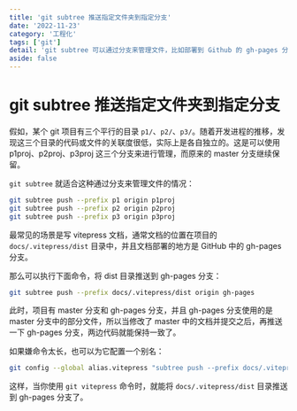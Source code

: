 ```yaml
---
title: 'git subtree 推送指定文件夹到指定分支'
date: '2022-11-23'
category: '工程化'
tags: ['git']
detail: 'git subtree 可以通过分支来管理文件，比如部署到 Github 的 gh-pages 分支。'
aside: false
---
```


# git subtree 推送指定文件夹到指定分支

假如，某个 git 项目有三个平行的目录 `p1/`、`p2/`、`p3/`。随着开发进程的推移，发现这三个目录的代码或文件的关联度很低，实际上是各自独立的。这是可以使用 p1proj、p2proj、p3proj 这三个分支来进行管理，而原来的 master 分支继续保留。

`git subtree` 就适合这种通过分支来管理文件的情况：

```sh
git subtree push --prefix p1 origin p1proj
git subtree push --prefix p2 origin p2proj
git subtree push --prefix p3 origin p3proj
```

最常见的场景是写 vitepress 文档，通常文档的位置在项目的 `docs/.vitepress/dist` 目录中，并且文档部署的地方是 GitHub 中的 gh-pages 分支。

那么可以执行下面命令，将 dist 目录推送到 gh-pages 分支：

```sh
git subtree push --prefix docs/.vitepress/dist origin gh-pages
```

此时，项目有 master 分支和 gh-pages 分支，并且 gh-pages 分支使用的是 master 分支中的部分文件，所以当修改了 master 中的文档并提交之后，再推送一下 gh-pages 分支，两边代码就能保持一致了。

如果嫌命令太长，也可以为它配置一个别名：

```sh
git config --global alias.vitepress "subtree push --prefix docs/.vitepress/dist origin gh-pages"
```

这样，当你使用 `git vitepress` 命令时，就能将 `docs/.vitepress/dist` 目录推送到 gh-pages 分支了。
